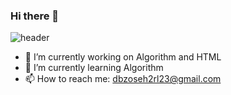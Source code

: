 ### Hi there 👋

<!--
**dbzoseh2rl/dbzoseh2rl** is a ✨ _special_ ✨ repository because its `README.md` (this file) appears on your GitHub profile.

Here are some ideas to get you started:
- 😄 Pronouns: ...
- ⚡ Fun fact: ...
- 👯 I’m looking to collaborate on ...
- 🤔 I’m looking for help with ...
- 💬 Ask me about ...
        "idx": 27,
        "color": "42564F",
        "text": "C0EB6A",
        "textBg": "f7f5f5

-->

![header](https://capsule-render.vercel.app/api?type=waving&color=blue&height=300&section=header&text=Do&nbsp;Kyung&nbsp;Lee&fontSize=90)       
       
- 🔭 I’m currently working on Algorithm and HTML
- 🌱 I’m currently learning Algorithm
- 📫 How to reach me: dbzoseh2rl23@gmail.com

